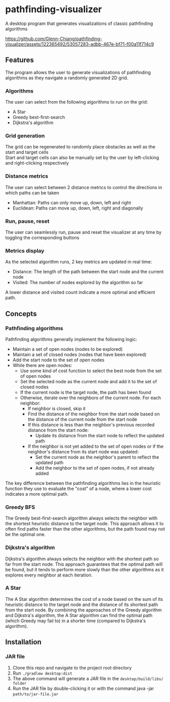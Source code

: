 # pathfinding-visualizer
A desktop program that generates visualizations of classic pathfinding algorithms

https://github.com/Glenn-Chiang/pathfinding-visualizer/assets/122365492/53057283-adbb-467e-bf71-f00a11f714c9

## Features
The program allows the user to generate visualizations of pathfinding algorithms as they navigate a randomly generated 2D grid.

### Algorithms
The user can select from the following algorithms to run on the grid:
- A Star
- Greedy best-first-search
- Dijkstra's algorithm

### Grid generation
The grid can be regenerated to randomly place obstacles as well as the start and target cells  
Start and target cells can also be manually set by the user by left-clicking and right-clicking respectively

### Distance metrics
The user can select between 2 distance metrics to control the directions in which paths can be taken
- Manhattan: Paths can only move up, down, left and right
- Euclidean: Paths can move up, down, left, right and diagonally
  
### Run, pause, reset
The user can seamlessly run, pause and reset the visualizer at any time by toggling the corresponding buttons

### Metrics display
As the selected algorithm runs, 2 key metrics are updated in real time:
- Distance: The length of the path between the start node and the current node
- Visited: The number of nodes explored by the algorithm so far

A lower distance and visited count indicate a more optimal and efficient path.

## Concepts
### Pathfinding algorithms
Pathfinding algorithms generally implement the following logic:
- Maintain a set of open nodes (nodes to be explored)
- Maintain a set of closed nodes (nodes that have been explored)
- Add the start node to the set of open nodes
- While there are open nodes:
  - Use some kind of cost function to select the best node from the set of open nodes
  - Set the selected node as the current node and add it to the set of closed nodes
  - If the current node is the target node, the path has been found
  - Otherwise, iterate over the neighbors of the current node. For each neighbor:
    - If neighbor is closed, skip it
    - Find the distance of the neighbor from the start node based on the distance of the current node from the start node
    - If this distance is less than the neighbor's previous recorded distance from the start node:
      - Update its distance from the start node to reflect the updated path
    - If the neighbor is not yet added to the set of open nodes or if the neighbor's distance from its start node was updated:
      - Set the current node as the neighbor's parent to reflect the updated path
      - Add the neighbor to the set of open nodes, if not already added

The key difference between the pathfinding algorithms lies in the heuristic function they use to evaluate the "cost" of a node, where a lower cost indicates a more optimal path.

### Greedy BFS
The Greedy best-first-search algorithm always selects the neighbor with the shortest heuristic distance to the target node. This approach allows it to often find paths faster than the other algorithms, but the path found may not be the optimal one.

### Dijkstra's algorithm
Dijkstra's algorithm always selects the neighbor with the shortest path so far from the start node. This approach guarantees that the optimal path will be found, but it tends to perform more slowly than the other algorithms as it explores every neighbor at each iteration.

### A Star
The A Star algorithm determines the cost of a node based on the sum of its heuristic distance to the target node and the distance of its shortest path from the start node. By combining the approaches of the Greedy algorithm and Dijkstra's algorithm, the A Star algorithm can find the optimal path (which Greedy may fail to) in a shorter time (compared to Dijkstra's algorithm). 

## Installation
### JAR file
1. Clone this repo and navigate to the project root directory
2. Run `./gradlew desktop:dist`
3. The above command will generate a JAR file in the `desktop/build/libs/ folder`
4. Run the JAR file by double-clicking it or with the command java -jar `path/to/jar-file.jar`
